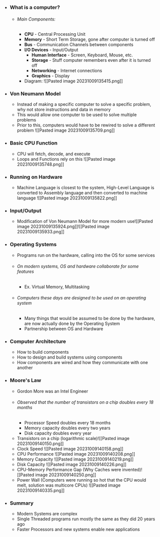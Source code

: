 
- ### What is a computer?
	- ###### Main Components:
		- **CPU** - Central Processing Unit
		- **Memory** - Short Term Storage, gone after computer is turned off
		- **Bus** - Communication Channels between components
		- **I/O Devices** - Input/Output
			- **Human Interface** - Screen, Keyboard, Mouse, etc.
			- **Storage** - Stuff computer remembers even after it is turned off
			- **Networking** - Internet connections
			- **Graphics** - Display
		- Diagram: ![[Pasted image 20231009135415.png]]

- ### Von Neumann Model
	- Instead of making a specific computer to solve a specific problem, why not store instructions and data in memory
	- This would allow one computer to be used to solve multiple problems
	- Prior to this, computers would have to be rewired to solve a different problem ![[Pasted image 20231009135709.png]]

- ### Basic CPU Function
	- CPU will fetch, decode, and execute
	- Loops and Functions rely on this ![[Pasted image 20231009135748.png]]

- ### Running on Hardware
	- Machine Language is closest to the system, High-Level Language is converted to Assembly language and then converted to machine language ![[Pasted image 20231009135822.png]]

- ### Input/Output
	- Modification of Von Neumann Model for more modern use![[Pasted image 20231009135924.png]]![[Pasted image 20231009135933.png]]

- ### Operating Systems
	- Programs run on the hardware, calling into the OS for some services
	- ###### On modern systems, OS and hardware collaborate for some features
		- Ex. Virtual Memory, Multitasking
	- ###### Computers these days are designed to be used on an operating system
		- Many things that would be assumed to be done by the hardware, are now actually done by the Operating System
		- Partnership between OS and Hardware

- ### Computer Architecture
	- How to build components
	- How to design and build systems using components
	- How components are wired and how they communicate with one another

- ### Moore's Law
	- Gordon More was an Intel Engineer
	- ###### Observed that the number of transistors on a chip doubles every 18 months
		- Processor Speed doubles every 18 months
		- Memory capacity doubles every two years
		- Disk capacity doubles every year
	- Transistors on a chip (logarithmic scale)![[Pasted image 20231009140150.png]]
	- Clock Speed ![[Pasted image 20231009140158.png]]
	- CPU Performance ![[Pasted image 20231009140208.png]]
	- Memory Capacity ![[Pasted image 20231009140219.png]]
	- Disk Capacity ![[Pasted image 20231009140226.png]]
	- CPU-Memory Performance Gap (Why Caches were invented)![[Pasted image 20231009140250.png]]
	- Power Wall (Computers were running so hot that the CPU would melt, solution was multicore CPUs) ![[Pasted image 20231009140335.png]]

- ### Summary
	- Modern Systems are complex
	- Single Threaded programs run mostly the same as they did 20 years ago
	- Faster Processors and new systems enable new applications